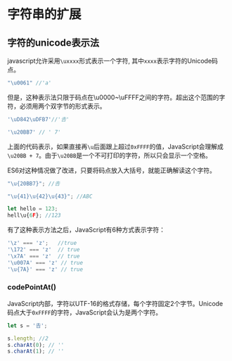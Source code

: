# 字符串的扩展

## 字符的unicode表示法
javascript允许采用`\uxxxx`形式表示一个字符, 其中`xxxx`表示字符的Unicode码点。
```javascript
"\u0061" //'a'
```

但是，这种表示法只限于码点在\u0000~\uFFFF之间的字符。超出这个范围的字符，必须用两个双字节的形式表示。
```javascript
'\uD842\uDFB7'//'𠮷'

'\u20BB7' // ' 7'
```
上面的代码表示，如果直接再`\u`后面跟上超过`0xFFFF`的值，JavaScript会理解成`\u20BB + 7`。由于`\u20BB`是一个不可打印的字符，所以只会显示一个空格。

ES6对这种情况做了改进，只要将码点放入大括号，就能正确解读这个字符。
```javascript
"\u{20BB7}"; //𠮷

"\u{41}\u{42}\u{43}"; //ABC

let hello = 123;
hell\u{6F}; //123
```
有了这种表示方法之后，JavaScript有6种方式表示字符：
```javascript
'\z' === 'z';   //true
'\172' === 'z'  // true
'\x7A' === 'z'  // true
'\u007A' === 'z' // true
'\u{7A}' === 'z' // true
```

### codePointAt()
JavaScript内部，字符以UTF-16的格式存储，每个字符固定2个字节。Unicode码点大于`0xFFFF`的字符，JavaScript会认为是两个字符。
```javascript
let s = '𠮷';

s.length; //2
s.charAt(0); // ''
s.charAt(1); // ''

```